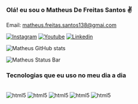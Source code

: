 ### Olá! eu sou o Matheus De Freitas Santos ✌️

Email: matheus.freitas.santos138@gmai.com

[![Instagram](https://img.shields.io/badge/Instagram-E4405F?style=for-the-badge&logo=instagram&logoColor=white)](https://www.instagram.com/matheusz1308/)
[![Youtube](https://img.shields.io/badge/YouTube-FF0000?style=for-the-badge&logo=youtube&logoColor=white)](https://www.youtube.com/channel/UCnAfMxO9B1QGu-QHAv5m0dA)
[![Linkedin](https://img.shields.io/badge/LinkedIn-0077B5?style=for-the-badge&logo=linkedin&logoColor=white)](https://www.linkedin.com/in/matheus-santos-56b94824b/)

![Matheus GitHub stats](https://github-readme-stats.vercel.app/api?username=Matz1308&show_icons=true&theme=radical)

![Matheus Status Bar](https://github-readme-stats.vercel.app/api/top-langs/?username=Matz1308&layout=compact)

### Tecnologias que eu uso no meu dia a dia

<div style="display: ineline_block"><br/>
    <img align="center" alt="html5" src="https://img.shields.io/badge/HTML5-E34F26?style=for-the-badge&logo=html5&logoColor=white" />
    <img align="center" alt="html5" src="https://img.shields.io/badge/CSS3-1572B6?style=for-the-badge&logo=css3&logoColor=white" />
    <img align="center" alt="html5" src="https://img.shields.io/badge/JavaScript-323330?style=for-the-badge&logo=javascript&logoColor=F7DF1E" />
    <img align="center" alt="html5" src="https://img.shields.io/badge/Java-ED8B00?style=for-the-badge&logo=openjdk&logoColor=white" />
    <img align="center" alt="html5" src="https://img.shields.io/badge/Python-3776AB?style=for-the-badge&logo=python&logoColor=white" />
</div> <br/>
